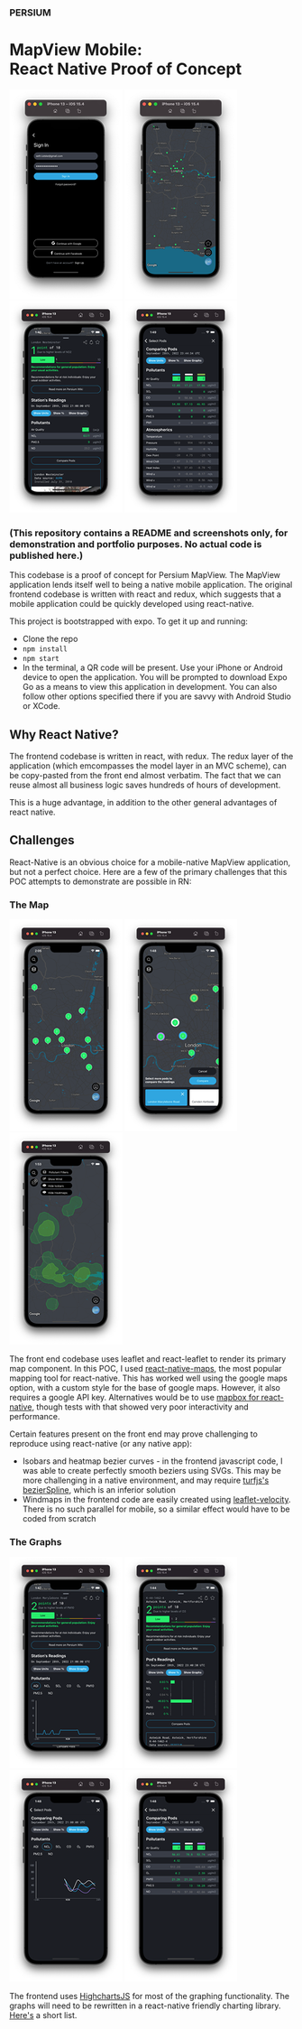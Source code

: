### PERSIUM

# MapView Mobile: <br /> React Native Proof of Concept

<p float="left">
<img src="./assets/screenshots/2.png" width="200">
<img src="./assets/screenshots/1.png" width="200">
<img src="./assets/screenshots/3.png" width="200">
<img src="./assets/screenshots/9.png" width="200">
</p>

### (This repository contains a README and screenshots only, for demonstration and portfolio purposes. No actual code is published here.)

This codebase is a proof of concept for Persium MapView. The MapView application lends itself well to being a native mobile application. The original frontend codebase is written with react and redux, which suggests that a mobile application could be quickly developed using react-native.

This project is bootstrapped with expo. To get it up and running:

- Clone the repo
- `npm install`
- `npm start`
- In the terminal, a QR code will be present. Use your iPhone or Android device to open the application. You will be prompted to download Expo Go as a means to view this application in development. You can also follow other options specified there if you are savvy with Android Studio or XCode.

## Why React Native?

The frontend codebase is written in react, with redux. The redux layer of the application (which emcompasses the model layer in an MVC scheme), can be copy-pasted from the front end almost verbatim. The fact that we can reuse almost all business logic saves hundreds of hours of development.

This is a huge advantage, in addition to the other general advantages of react native.

## Challenges

React-Native is an obvious choice for a mobile-native MapView application, but not a perfect choice. Here are a few of the primary challenges that this POC attempts to demonstrate are possible in RN:

### **The Map**

<p float="left">
<img src="./assets/screenshots/13.png" width="200">
<img src="./assets/screenshots/6.png" width="200">
<img src="./assets/screenshots/11.png" width="200">
</p>

The front end codebase uses leaflet and react-leaflet to render its primary map component. In this POC, I used [react-native-maps](https://github.com/react-native-maps/react-native-maps), the most popular mapping tool for react-native. This has worked well using the google maps option, with a custom style for the base of google maps. However, it also requires a google API key. Alternatives would be to use [mapbox for react-native](https://github.com/rnmapbox/maps), though tests with that showed very poor interactivity and performance.

Certain features present on the front end may prove challenging to reproduce using react-native (or any native app):

- Isobars and heatmap bezier curves - in the frontend javascript code, I was able to create perfectly smooth beziers using SVGs. This may be more challenging in a native environment, and may require [turfjs's bezierSpline](https://turfjs.org/docs/#bezierSpline), which is an inferior solution
- Windmaps in the frontend code are easily created using [leaflet-velocity](https://github.com/onaci/leaflet-velocity). There is no such parallel for mobile, so a similar effect would have to be coded from scratch

### **The Graphs**

<p float="left">
<img src="./assets/screenshots/5.png" width="200">
<img src="./assets/screenshots/4.png" width="200">
<img src="./assets/screenshots/8.png" width="200">
<img src="./assets/screenshots/7.png" width="200">
</p>

The frontend uses [HighchartsJS](https://www.highcharts.com/) for most of the graphing functionality. The graphs will need to be rewritten in a react-native friendly charting library. [Here's](https://blog.logrocket.com/the-top-8-react-native-chart-libraries-for-2021/) a short list.

